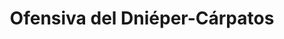 ﻿---
title: "Ofensiva del Dniéper-Cárpatos"
permalink: periodes_808.html
layout: periode
dataInici: 1943-12-24
dataFi: 1944-04-17
sidebar: periodes
pares:
  - 351:
    title: "Gran Guerra Patria"
    dataInici: "(1941-06-22)"
    dataFi: "(1945-05-07)"

fills:
  - 809:
    title: "Batalla de Korsun-Cherkassy"
    dataInici: "(1944-01-24)"
    dataFi: "(1944-02-16)"

jocsPrincipals:
jocsEscenaris:
jocsEpoca:
jocsEpocaEscenaris:
  - title: "Combat Commander: Europa"
    bggId: 21050
    escenari: "7 - Bessarabian Nights"
    dataInici: 1944-04
    dataFi: 

---
